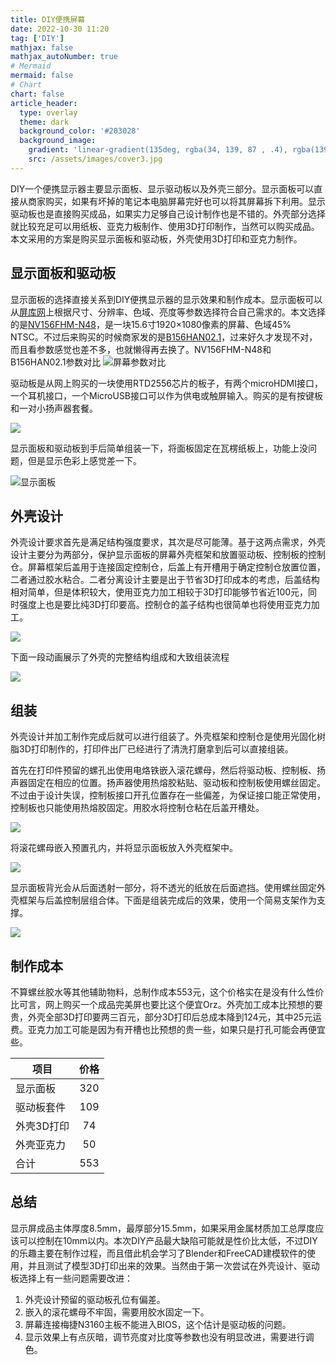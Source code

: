 ```yaml
---
title: DIY便携屏幕
date: 2022-10-30 11:20
tag: ['DIY']
mathjax: false
mathjax_autoNumber: true
# Mermaid
mermaid: false
# Chart
chart: false
article_header:
  type: overlay
  theme: dark
  background_color: '#203028'
  background_image:
    gradient: 'linear-gradient(135deg, rgba(34, 139, 87 , .4), rgba(139, 34, 139, .4))'
    src: /assets/images/cover3.jpg
---
```


DIY一个便携显示器主要显示面板、显示驱动板以及外壳三部分。显示面板可以直接从商家购买，如果有坏掉的笔记本电脑屏幕完好也可以将其屏幕拆下利用。显示驱动板也是直接购买成品，如果实力足够自己设计制作也是不错的。外壳部分选择就比较充足可以用纸板、亚克力板制作、使用3D打印制作，当然可以购买成品。本文采用的方案是购买显示面板和驱动板，外壳使用3D打印和亚克力制作。

<!--more-->

## 显示面板和驱动板

显示面板的选择直接关系到DIY便携显示器的显示效果和制作成本。显示面板可以从[屏库网](https://www.panelook.cn)上根据尺寸、分辨率、色域、亮度等参数选择符合自己需求的。本文选择的是[NV156FHM-N48](https://www.panelook.cn/NV156FHM-N48_BOE_15.6_LCM_parameter_cn_30192.html)，是一块15.6寸1920×1080像素的屏幕、色域45% NTSC。不过后来购买的时候商家发的是[B156HAN02.1](https://www.panelook.cn/B156HAN02.1%20HW0A_AUO_15.6_LCM_parameter_cn_31631.html)，过来好久才发现不对，而且看参数感觉也差不多，也就懒得再去换了。NV156FHM-N48和B156HAN02.1参数对比
![屏幕参数对比](/pic/diy_xian_shi_qi/屏幕参数对比.png)

驱动板是从网上购买的一块使用RTD2556芯片的板子，有两个microHDMI接口，一个耳机接口，一个MicroUSB接口可以作为供电或触屏输入。购买的是有按键板和一对小扬声器套餐。

![](/pic/diy_xian_shi_qi/驱动.jpg)

显示面板和驱动板到手后简单组装一下，将面板固定在瓦楞纸板上，功能上没问题，但是显示色彩上感觉差一下。

![显示面板](/pic/diy_xian_shi_qi/B156HAN02.1.jpg)

## 外壳设计

外壳设计要求首先是满足结构强度要求，其次是尽可能薄。基于这两点需求，外壳设计主要分为两部分，保护显示面板的屏幕外壳框架和放置驱动板、控制板的控制仓。屏幕框架后盖用于连接固定控制仓，后盖上有开槽用于确定控制仓放置位置，二者通过胶水粘合。二者分离设计主要是出于节省3D打印成本的考虑，后盖结构相对简单，但是体积较大，使用亚克力加工相较于3D打印能够节省近100元，同时强度上也是要比纯3D打印要高。控制仓的盖子结构也很简单也将使用亚克力加工。

![](/pic/diy_xian_shi_qi/屏幕模型.jpg)

下面一段动画展示了外壳的完整结构组成和大致组装流程

![](/pic/diy_xian_shi_qi/waike-clip.gif)

## 组装

外壳设计并加工制作完成后就可以进行组装了。外壳框架和控制仓是使用光固化树脂3D打印制作的，打印件出厂已经进行了清洗打磨拿到后可以直接组装。

首先在打印件预留的螺孔出使用电烙铁嵌入滚花螺母，然后将驱动板、控制板、扬声器固定在相应的位置。扬声器使用热熔胶粘贴、驱动板和控制板使用螺丝固定。不过由于设计失误，控制板接口开孔位置存在一些偏差，为保证接口能正常使用，控制板也只能使用热熔胶固定。用胶水将控制仓粘在后盖开槽处。

![](/pic/diy_xian_shi_qi/kongzhi.jpg)


将滚花螺母嵌入预置孔内，并将显示面板放入外壳框架中。

![](/pic/diy_xian_shi_qi/waike.jpg)

显示面板背光会从后面透射一部分，将不透光的纸放在后面遮挡。使用螺丝固定外壳框架与后盖控制层组合体。下面是组装完成后的效果，使用一个简易支架作为支撑。

![](/pic/diy_xian_shi_qi/pingmu.jpg)

## 制作成本

不算螺丝胶水等其他辅助物料，总制作成本553元，这个价格实在是没有什么性价比可言，网上购买一个成品完美屏也要比这个便宜Orz。外壳加工成本比预想的要贵，外壳全部3D打印要两三百元，部分3D打印后总成本降到124元，其中25元运费。亚克力加工可能是因为有开槽也比预想的贵一些，如果只是打孔可能会再便宜些。

|项目|价格|
|-|:-:|
|显示面板|320|
|驱动板套件|109|
|外壳3D打印|74|
|外壳亚克力|50|
|合计|553|

## 总结

显示屏成品主体厚度8.5mm，最厚部分15.5mm，如果采用金属材质加工总厚度应该可以控制在10mm以内。本次DIY产品最大缺陷可能就是性价比太低，不过DIY的乐趣主要在制作过程，而且借此机会学习了Blender和FreeCAD建模软件的使用，并且测试了模型3D打印出来的效果。当然由于第一次尝试在外壳设计、驱动板选择上有一些问题需要改进：

1. 外壳设计预留的驱动板孔位有偏差。
2. 嵌入的滚花螺母不牢固，需要用胶水固定一下。
3. 屏幕连接梅捷N3160主板不能进入BIOS，这个估计是驱动板的问题。
4. 显示效果上有点灰暗，调节亮度对比度等参数也没有明显改进，需要进行调色。
